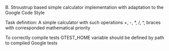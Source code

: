 B. Stroustrup based simple calculator implementation with adaptation to the Google Code Style

Task definition: 
A simple calculator with such operations +, -, *, /, ^, braces with corresponded mathematical priority



To correctly compile tests GTEST_HOME variable should be defined by path to compiled Google tests

